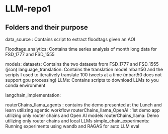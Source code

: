 # LLM-repo1

## Folders and their purpose
data_source : Contains script to extract floodtags given an AOI

Floodtags_analytics: Contains time series analysis of month long data for FSD_1777 and FSD_1555

models: 
datasets: Contains the two datasets from FSD_1777 and FSD_1555 (json)
language_translation: Contains the translation model mbart50 and the scripts I used to iteratively translate 100 tweets at a time (mbart50 does not support gpu processing)
LLMs: Contains scripts to download LLMs to you conda environment

langchain_implementation:

  routerChains_llama_agents : contains the demo presented at the Lunch and learn utilizing agentic workflow
  routerChains_llama_OpenAI : 1st demo app utilizing only router chains and Open AI models
  routerChains_llama: Demo utilizing only router chains and local LLMs
  simple_chain_experiments: Running experiments using wandb and RAGAS for auto LLM eval
